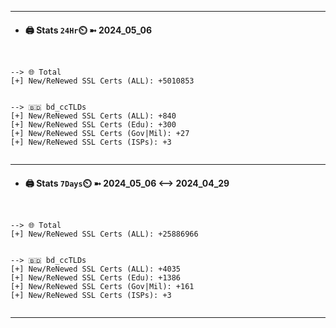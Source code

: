 

---
- #### 🖨️ **Stats** `24Hr`⏲️ ➼ 2024_05_06
```console


--> 🌐 Total
[+] New/ReNewed SSL Certs (ALL): +5010853


--> 🇧🇩 bd_ccTLDs
[+] New/ReNewed SSL Certs (ALL): +840
[+] New/ReNewed SSL Certs (Edu): +300
[+] New/ReNewed SSL Certs (Gov|Mil): +27
[+] New/ReNewed SSL Certs (ISPs): +3


```

---
- #### 🖨️ **Stats** `7Days`⏲️ ➼ 2024_05_06 <--> 2024_04_29
```console


--> 🌐 Total
[+] New/ReNewed SSL Certs (ALL): +25886966


--> 🇧🇩 bd_ccTLDs
[+] New/ReNewed SSL Certs (ALL): +4035
[+] New/ReNewed SSL Certs (Edu): +1386
[+] New/ReNewed SSL Certs (Gov|Mil): +161
[+] New/ReNewed SSL Certs (ISPs): +3


```

---

